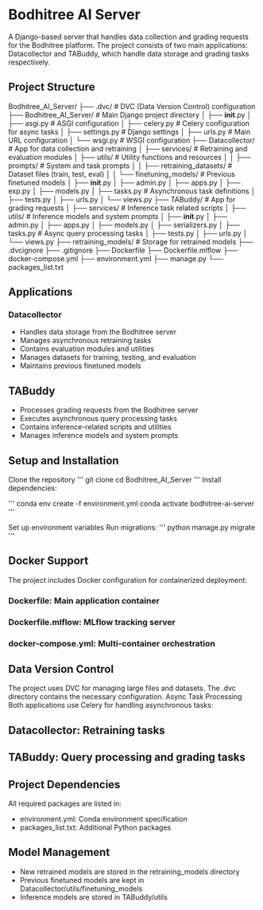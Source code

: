 # Bodhitree AI Server
A Django-based server that handles data collection and grading requests for the Bodhitree platform. The project consists of two main applications: Datacollector and TABuddy, which handle data storage and grading tasks respectively.
## Project Structure
Bodhitree_AI_Server/
├── .dvc/                      # DVC (Data Version Control) configuration
├── Bodhitree_AI_Server/       # Main Django project directory
│   ├── __init__.py
│   ├── asgi.py               # ASGI configuration
│   ├── celery.py            # Celery configuration for async tasks
│   ├── settings.py          # Django settings
│   ├── urls.py              # Main URL configuration
│   └── wsgi.py              # WSGI configuration
├── Datacollector/            # App for data collection and retraining
│   ├── services/            # Retraining and evaluation modules
│   ├── utils/               # Utility functions and resources
│   │   ├── prompts/        # System and task prompts
│   │   ├── retraining_datasets/  # Dataset files (train, test, eval)
│   │   └── finetuning_models/    # Previous finetuned models
│   ├── __init__.py
│   ├── admin.py
│   ├── apps.py
│   ├── exp.py
│   ├── models.py
│   ├── tasks.py            # Asynchronous task definitions
│   ├── tests.py
│   ├── urls.py
│   └── views.py
├── TABuddy/                 # App for grading requests
│   ├── services/           # Inference task related scripts
│   ├── utils/              # Inference models and system prompts
│   ├── __init__.py
│   ├── admin.py
│   ├── apps.py
│   ├── models.py
│   ├── serializers.py
│   ├── tasks.py           # Async query processing tasks
│   ├── tests.py
│   ├── urls.py
│   └── views.py
├── retraining_models/      # Storage for retrained models
├── .dvcignore
├── .gitignore
├── Dockerfile
├── Dockerfile.mlflow
├── docker-compose.yml
├── environment.yml
├── manage.py
└── packages_list.txt
## Applications
### Datacollector

- Handles data storage from the Bodhitree server
- Manages asynchronous retraining tasks
- Contains evaluation modules and utilities
- Manages datasets for training, testing, and evaluation
- Maintains previous finetuned models

## TABuddy

- Processes grading requests from the Bodhitree server
- Executes asynchronous query processing tasks
- Contains inference-related scripts and utilities
- Manages inference models and system prompts

## Setup and Installation

Clone the repository
''' git clone <repository-URL>
    cd Bodhitree_AI_Server
'''
Install dependencies:

'''
conda env create -f environment.yml
conda activate bodhitree-ai-server
'''

Set up environment variables
Run migrations:
'''
python manage.py migrate
'''

## Docker Support
The project includes Docker configuration for containerized deployment:

### Dockerfile: Main application container
### Dockerfile.mlflow: MLflow tracking server
### docker-compose.yml: Multi-container orchestration

## Data Version Control
The project uses DVC for managing large files and datasets. The .dvc directory contains the necessary configuration.
Async Task Processing
Both applications use Celery for handling asynchronous tasks:

## Datacollector: Retraining tasks
## TABuddy: Query processing and grading tasks

## Project Dependencies
All required packages are listed in:

- environment.yml: Conda environment specification
- packages_list.txt: Additional Python packages

## Model Management

- New retrained models are stored in the retraining_models directory
- Previous finetuned models are kept in Datacollector/utils/finetuning_models
- Inference models are stored in TABuddy/utils